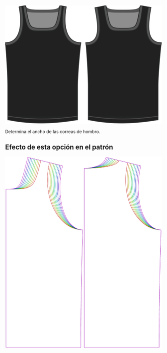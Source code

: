 ![La opción de ancho de la correa de hombro en Aaron](./shoulderstrapwidth.svg)

Determina el ancho de las correas de hombro.

## Efecto de esta opción en el patrón

![Esta imagen muestra el efecto de esta opción superponiendo varias variantes que tienen un valor diferente para esta opción](aaron_shoulderstrapwidth_sample.svg "Efecto de esta opción en el patrón")

